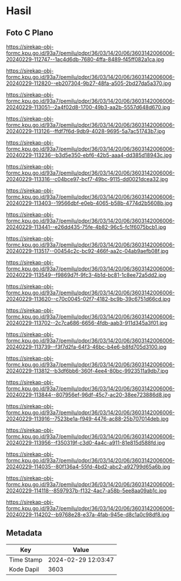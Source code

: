 # Hasil

## Foto C Plano

https://sirekap-obj-formc.kpu.go.id/93a7/pemilu/pdpr/36/03/14/20/06/3603142006006-20240229-112747--1ac4d6db-7680-4ffa-8489-f45ff082a1ca.jpg

https://sirekap-obj-formc.kpu.go.id/93a7/pemilu/pdpr/36/03/14/20/06/3603142006006-20240229-112820--eb207304-9b27-48fa-a505-2bd27da5a370.jpg

https://sirekap-obj-formc.kpu.go.id/93a7/pemilu/pdpr/36/03/14/20/06/3603142006006-20240229-113051--2a4f02d8-1700-49b3-aa2b-5557d648d670.jpg

https://sirekap-obj-formc.kpu.go.id/93a7/pemilu/pdpr/36/03/14/20/06/3603142006006-20240229-113126--ffdf7f6d-9db9-4028-9695-5a7ac51743b7.jpg

https://sirekap-obj-formc.kpu.go.id/93a7/pemilu/pdpr/36/03/14/20/06/3603142006006-20240229-113236--b3d5e350-ebf6-42b5-aaa4-dd385d18943c.jpg

https://sirekap-obj-formc.kpu.go.id/93a7/pemilu/pdpr/36/03/14/20/06/3603142006006-20240229-113316--c04bce97-bcf7-49bc-9115-dd0021dcea32.jpg

https://sirekap-obj-formc.kpu.go.id/93a7/pemilu/pdpr/36/03/14/20/06/3603142006006-20240229-113403--19566dbf-e0eb-4065-b58b-4774d2b5608b.jpg

https://sirekap-obj-formc.kpu.go.id/93a7/pemilu/pdpr/36/03/14/20/06/3603142006006-20240229-113441--e26dd435-75fe-4b82-96c5-fc1f6075bcb1.jpg

https://sirekap-obj-formc.kpu.go.id/93a7/pemilu/pdpr/36/03/14/20/06/3603142006006-20240229-113517--00454c2c-bc92-466f-aa2c-04ab9aefb08f.jpg

https://sirekap-obj-formc.kpu.go.id/93a7/pemilu/pdpr/36/03/14/20/06/3603142006006-20240229-113549--f9869d7f-9fc3-4b1d-bc81-1c8ee72a5dd2.jpg

https://sirekap-obj-formc.kpu.go.id/93a7/pemilu/pdpr/36/03/14/20/06/3603142006006-20240229-113620--c70c0045-02f7-4182-bc9b-39c6751d66cd.jpg

https://sirekap-obj-formc.kpu.go.id/93a7/pemilu/pdpr/36/03/14/20/06/3603142006006-20240229-113702--2c7ca686-6656-4fdb-aab3-911d345a3f01.jpg

https://sirekap-obj-formc.kpu.go.id/93a7/pemilu/pdpr/36/03/14/20/06/3603142006006-20240229-113739--f3f7d2fa-64f3-46bc-b4e6-b8fd705d3100.jpg

https://sirekap-obj-formc.kpu.go.id/93a7/pemilu/pdpr/36/03/14/20/06/3603142006006-20240229-113812--b3df6bb6-360f-4ee4-80bc-9923511a9db7.jpg

https://sirekap-obj-formc.kpu.go.id/93a7/pemilu/pdpr/36/03/14/20/06/3603142006006-20240229-113844--807956ef-96df-45c7-ac20-38ee723886d8.jpg

https://sirekap-obj-formc.kpu.go.id/93a7/pemilu/pdpr/36/03/14/20/06/3603142006006-20240229-113916--7523be1a-f949-4476-ac88-25b707014deb.jpg

https://sirekap-obj-formc.kpu.go.id/93a7/pemilu/pdpr/36/03/14/20/06/3603142006006-20240229-113956--f350319f-c3d0-4a4c-a911-81e815d588fd.jpg

https://sirekap-obj-formc.kpu.go.id/93a7/pemilu/pdpr/36/03/14/20/06/3603142006006-20240229-114035--80f136a4-55fd-4bd2-abc2-a92799d65a6b.jpg

https://sirekap-obj-formc.kpu.go.id/93a7/pemilu/pdpr/36/03/14/20/06/3603142006006-20240229-114118--8597937b-f132-4ac7-a58b-5ee8aa09ab1c.jpg

https://sirekap-obj-formc.kpu.go.id/93a7/pemilu/pdpr/36/03/14/20/06/3603142006006-20240229-114202--b9768e28-e37a-4fab-945e-d8c1a0c98df8.jpg


## Metadata

| Key        | Value               |
| ---------- | ------------------- |
| Time Stamp | 2024-02-29 12:03:47 |
| Kode Dapil | 3603                |




